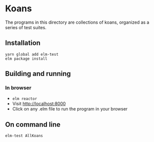 # Koans

The programs in this directory are collections of koans, organized as a series of test suites.

## Installation

```
yarn global add elm-test
elm package install
```

## Building and running

### In browser

- `elm reactor`
- Visit [http://localhost:8000](http://localhost:8000)
- Click on any .elm file to run the program in your browser

## On command line

`elm-test AllKoans`